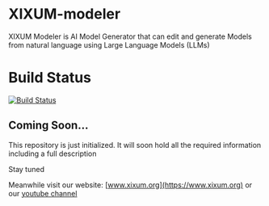 # XIXUM-modeler
XIXUM Modeler is AI Model Generator that can edit and generate Models from natural language using Large Language Models (LLMs)

# Build Status
[![Build Status](https://github.com/XIXUM/XIXUM-modeler/workflows/CI/badge.svg)](https://github.com/arsysop/loft-rgm/actions)

## Coming Soon...
This repository is just initialized. It will soon hold all the required information including a full description

Stay tuned

Meanwhile visit our website: [www.xixum.org](https://www.xixum.org) or our [youtube channel](https://www.youtube.com/@xixum-org)
